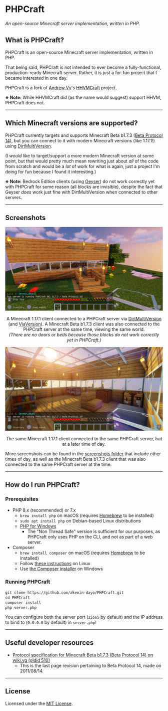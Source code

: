 # PHPCraft
###### An open-source Minecraft server implementation, written in PHP.

## What is PHPCraft?

PHPCraft is an open-source Minecraft server implementation, written in PHP.

That being said, PHPCraft is not intended to ever become a fully-functional, production-ready Minecraft server. Rather, it is just a for-fun project that I became interested in one day.

PHPCraft is a fork of [Andrew Vy](https://github.com/andrewvy)'s [HHVMCraft](https://github.com/andrewvy/HHVMCraft) project.

**※ Note:** While HHVMCraft _did_ (as the name would suggest) support HHVM, PHPCraft does not.

---

## Which Minecraft versions are supported?

PHPCraft currently targets and supports Minecraft Beta b1.7.3 ([Beta Protocol 14](https://wiki.vg/Protocol_version_numbers#Beta)), but you can connect to it with modern Minecraft versions (like 1.17.1!) using [DirtMultiVersion](https://github.com/DirtPowered/DirtMultiversion).

(I _would_ like to target/support a more modern Minecraft version at some point, but that would pretty much mean rewriting just about _all_ of the code from scratch and would be a _lot_ of work for what is again, just a project I'm doing for fun because I found it interesting.)

**※ Note:** Bedrock Edition clients (using [Geyser](https://github.com/GeyserMC/Geyser)) do not work correctly yet with PHPCraft for some reason (all blocks are invisible), despite the fact that Geyser _does_ work just fine with DirtMultiVersion when connected to other servers.

---

## Screenshots

![A screenshot of Minecraft 1.17.1 connected to a PHPCraft server, showing a small house that was built from wood planks, a small pond, a tree, and various rose and dandelion flowers scattered about.](screenshots/Minecraft%201.17.1%20-%2001%20Day.png)
<p align="center">A Minecraft 1.17.1 client connected to a PHPCraft server via <a href="https://github.com/DirtPowered/DirtMultiversion" target="_blank">DirtMultiVersion</a> (and <a href="https://github.com/ViaVersion/ViaVersion" target="_blank">ViaVersion</a>). A Minecraft Beta b1.7.3 client was also connected to the PHPCraft server at the same time, viewing the same world.<br><em>(There are no doors or beds because those blocks do not work correctly yet in PHPCraft.)</em></p>

![A screenshot of Minecraft 1.17.1 connected to a PHPCraft server, showing the interior of a small house that was built from wood planks. It is later in the day, and the sunlight is filtering through the glass roof. There are two furnaces, some bookshelves, a crafting table, a music player, a chair (actually an oak stair block), and a single stone slab intended to represent a desk.](screenshots/Minecraft%201.17.1%20-%2006%20Morning%20(Interior).png)
<p align="center">The same Minecraft 1.17.1 client connected to the same PHPCraft server, but at a later time of day.</p>

More screenshots can be found in the [screenshots folder](screenshots/) that include other times of day, as well as the Minecraft Beta b1.7.3 client that was also connected to the same PHPCraft server at the time.

---

## How do I run PHPCraft?

### Prerequisites
* PHP 8.x (recommended) or 7.x
	* `brew install php` on macOS (requires [Homebrew](https://brew.sh/) to be installed)
	* `sudo apt install php` on Debian-based Linux distributions
	* [PHP for Windows](https://windows.php.net/download)
		* The "Non Thread Safe" version is sufficient for our purposes, as PHPCraft only uses PHP on the CLI, and not as part of a web server.
* Composer
	* `brew install composer` on macOS (requires [Homebrew](https://brew.sh/) to be installed)
	* Follow [these instructions](https://getcomposer.org/doc/00-intro.md#installation-linux-unix-macos) on Linux
	* Use [the Composer installer](https://getcomposer.org/Composer-Setup.exe) on Windows

### Running PHPCraft
```shell
git clone https://github.com/akemin-dayo/PHPCraft.git
cd PHPCraft
composer install
php server.php
```

You can configure both the server port (`25565` by default) and the IP address to bind to (`0.0.0.0` by default) in `server.php`!

---

## Useful developer resources
* [Protocol specification for Minecraft Beta b1.7.3 (Beta Protocol 14) on wiki.vg (oldid 510)](https://wiki.vg/index.php?title=Protocol&oldid=510)
	* This is the last page revision pertaining to Beta Protocol 14, made on 2011/08/14.

---

## License

Licensed under the [MIT License](https://opensource.org/licenses/MIT).
